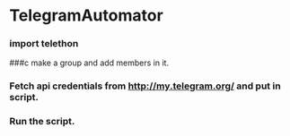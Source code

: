 # TelegramAutomator 
### import telethon
###c make a group and add members in it.
### Fetch api credentials from http://my.telegram.org/ and put in script.
### Run the script.
